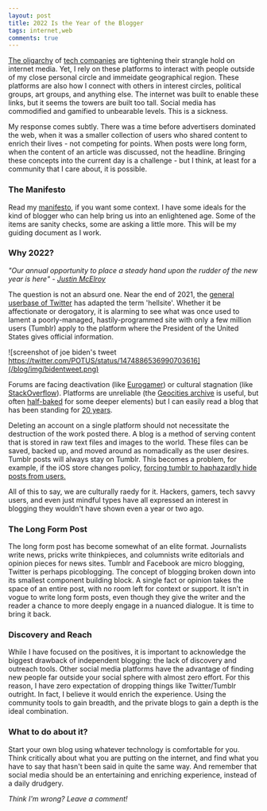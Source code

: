 ```yaml
---
layout: post
title: 2022 Is the Year of the Blogger
tags: internet,web
comments: true
---
```


[The oligarchy](https://en.wikipedia.org/wiki/Meta_Platforms) of [tech companies](https://en.wikipedia.org/wiki/Alphabet_Inc.) are tightening their strangle hold on internet media. Yet, I rely on these platforms to interact with people outside of my close personal circle and immeidate geographical region. These platforms are also how I connect with others in interest circles, political groups, art groups, and anything else. The internet was built to enable these links, but it seems the towers are built too tall. Social media has commodified and gamified to unbearable levels. This is a sickness.

My response comes subtly. There was a time before advertisers dominated the web, when it was a smaller collection of users who shared content to enrich their lives - not competing for points. When posts were long form, when the content of an article was discussed, not the headline. Bringing these concepts into the current day is a challenge - but I think, at least for a community that I care about, it is possible.


### The Manifesto

Read my [manifesto](http://www.nickmasso.com/blog/2021/12/05/blogging-manifesto.html), if you want some context. I have some ideals for the kind of blogger who can help bring us into an enlightened age. Some of the items are sanity checks, some are asking a little more. This will be my guiding document as I work.


### Why 2022?

*"Our annual opportunity to place a steady hand upon the rudder of the new year is here" - [Justin McElroy](https://maximumfun.org/episodes/my-brother-my-brother-and-me/mbmbam-492-the-naming-of-2020/)*

The question is not an absurd one. Near the end of 2021, the [general userbase of Twitter](https://twitter.com/search?q=hellsite&src=typed_query) has adapted the term 'hellsite'. Whether it be affectionate or derogatory, it is alarming to see what was once used to lament a poorly-managed, hastily-programmed site with only a few million users (Tumblr) apply to the platform where the President of the United States gives official information.

![screenshot of joe biden's tweet https://twitter.com/POTUS/status/1474886536990703616](/blog/img/bidentweet.png)

Forums are facing deactivation (like [Eurogamer](https://kotaku.com/please-stop-closing-forums-and-moving-people-to-discord-1847684851)) or cultural stagnation (like [StackOverflow](https://insights.dice.com/2019/10/17/stack-overflow-moderators-toxic-culture/)). Platforms are unreliable (the [Geocities archive](https://blog.geocities.institute/) is useful, but often [half-baked](https://oneterabyteofkilobyteage.tumblr.com/) for some deeper elements) but I can easily read a blog that has been standing for [20 years](http://www.ex-parrot.com/~chris/wwwitter/20020428.html). 

Deleting an account on a single platform should not necessitate the destruction of the work posted there. A blog is a method of serving content that is stored in raw text files and images to the world. These files can be saved, backed up, and moved around as nomadically as the user desires. Tumblr posts will always stay on Tumblr. This becomes a problem, for example, if the iOS store changes policy, [forcing tumblr to haphazardly hide posts from users.](https://wip.tumblr.com/post/671184848292118528/an-update-on-the-tumblr-ios-app)

All of this to say, we are culturally raedy for it. Hackers, gamers, tech savvy users, and even just mindful types have all expressed an interest in blogging they wouldn't have shown even a year or two ago. 


### The Long Form Post

The long form post has become somewhat of an elite format. Journalists write news, pricks write thinkpieces, and columnists write editorials and opinion pieces for news sites. Tumblr and Facebook are micro blogging, Twitter is perhaps picoblogging. The concept of blogging broken down into its smallest component building block. A single fact or opinion takes the space of an entire post, with no room left for context or support. It isn't in vogue to write long form posts, even though they give the writer and the reader a chance to more deeply engage in a nuanced dialogue. It is time to bring it back.


### Discovery and Reach

While I have focused on the positives, it is important to acknowledge the biggest drawback of independent blogging: the lack of discovery and outreach tools. Other social media platforms have the advantage of finding new people far outside your social sphere with almost zero effort. For this reason, I have zero expectation of dropping things like Twitter/Tumblr outright. In fact, I believe it would enrich the experience. Using the community tools to gain breadth, and the private blogs to gain a depth is the ideal combination.


### What to do about it?

Start your own blog using whatever technology is comfortable for you. Think critically about what you are putting on the internet, and find what you have to say that hasn't been said in quite the same way. And remember that social media should be an entertaining and enriching experience, instead of a daily drudgery.


*Think I'm wrong? Leave a comment!*